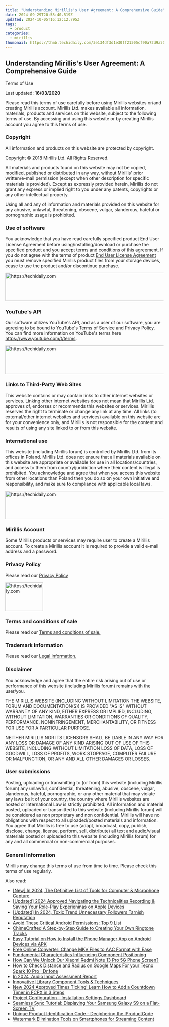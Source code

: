 ```yaml
---
title: "Understanding Mirillis's User Agreement: A Comprehensive Guide"
date: 2024-09-29T20:58:40.519Z
updated: 2024-10-05T16:12:12.795Z
tags:
  - product
categories:
  - mirillis
thumbnail: https://thmb.techidaily.com/3e134df3d1e30ff21305cf90a72d9a508b70a320e15fdc18733cb673b02e8a47.jpg
---
```


## Understanding Mirillis's User Agreement: A Comprehensive Guide

Terms of Use

Last updated: **16/03/2020**

Please read this terms of use carefully before using Mirillis websites or/and creating Mirillis account. Mirillis Ltd. makes available all information, materials, products and services on this website, subject to the following terms of use. By accessing and using this website or by creating Mirillis account you agree to this terms of use.

### Copyright

All information and products on this website are protected by copyright.

Copyright © 2018 Mirillis Ltd. All Rights Reserved.

All materials and products found on this website may not be copied, modified, published or distributed in any way, without Mirillis' prior written/e-mail permission (except when other description for specific materials is provided). Except as expressly provided herein, Mirillis do not grant any express or implied right to you under any patents, copyrights or any other intellectual property.

Using all and any of information and materials provided on this website for any abusive, unlawful, threatening, obscene, vulgar, slanderous, hateful or pornographic usage is prohibited.

### Use of software

You acknowledge that you have read carefully specified product End User License Agreement before using/installing/download or purchase the specified product and you accept terms and conditions of this agreement. If you do not agree with the terms of product [End User License Agreement](https://tools.techidaily.com/mirillis/products/) you must remove specified Mirillis product files from your storage devices, cease to use the product and/or discontinue purchase.

<!-- affiliate ads begin -->
<a href="https://dhgate.sjv.io/c/5597632/1175223/12108" target="_top" id="1175223">
  <img src="//a.impactradius-go.com/display-ad/12108-1175223" border="0" alt="https://techidaily.com" width="728" height="90"/>
</a>
<img height="0" width="0" src="https://dhgate.sjv.io/i/5597632/1175223/12108" style="position:absolute;visibility:hidden;" border="0" />
<!-- affiliate ads end -->

### YouTube's API

Our software utilizes YouTube's API, and as a user of our software, you are agreeing to be bound to YouTube's Terms of Service and Privacy Policy. You can find more information on YouTube's terms here <https://www.youtube.com/t/terms>. 

<!-- affiliate ads begin -->
<a href="https://appsumo.8odi.net/c/5597632/2137379/7443" target="_top" id="2137379">
  <img src="//a.impactradius-go.com/display-ad/7443-2137379" border="0" alt="https://techidaily.com" width="728" height="90"/>
</a>
<img height="0" width="0" src="https://appsumo.8odi.net/i/5597632/2137379/7443" style="position:absolute;visibility:hidden;" border="0" />
<!-- affiliate ads end -->

### Links to Third-Party Web Sites

This website contains or may contain links to other internet websites or services. Linking other internet websites does not mean that Mirillis Ltd. approves of, endorses or recommends this websites or services. Mirillis reserves the right to terminate or change any link at any time. All links (to external/other internet websites and services) available on this website are for your convenience only, and Mirillis is not responsible for the content and results of using any site linked to or from this website.

### International use

This website (including Mirillis forum) is controlled by Mirillis Ltd. from its offices in Poland. Mirillis Ltd. does not ensure that all materials available on this website are appropriate or available for use in all locations/countries, and access to them from country/juridiction where their content is illegal is prohibited. You acknowledge and agree that when you access this website from other locations than Poland then you do so on your own initiative and responsibility, and make sure to compliance with applicable local laws.

<!-- affiliate ads begin -->
<a href="https://aligracehair.sjv.io/c/5597632/1885947/19272" target="_top" id="1885947">
  <img src="//a.impactradius-go.com/display-ad/19272-1885947" border="0" alt="https://techidaily.com" width="728" height="90"/>
</a>
<img height="0" width="0" src="https://aligracehair.sjv.io/i/5597632/1885947/19272" style="position:absolute;visibility:hidden;" border="0" />
<!-- affiliate ads end -->

### Mirillis Account

Some Mirillis products or services may require user to create a Mirillis account. To create a Mirillis account it is required to provide a valid e-mail address and a password.

### Privacy Policy

Please read our [Privacy Policy](https://tools.techidaily.com/mirillis/products/)

<!-- affiliate ads begin -->
<a href="https://aligracehair.sjv.io/c/5597632/2135394/19272" target="_top" id="2135394">
  <img src="//a.impactradius-go.com/display-ad/19272-2135394" border="0" alt="https://techidaily.com" width="120" height="90"/>
</a>
<img height="0" width="0" src="https://aligracehair.sjv.io/i/5597632/2135394/19272" style="position:absolute;visibility:hidden;" border="0" />
<!-- affiliate ads end -->

### Terms and conditions of sale 

Please read our [Terms and conditions of sale.](https://tools.techidaily.com/mirillis/products/)

### Trademark information

Please read our [Legal information.](https://tools.techidaily.com/mirillis/products/)

### Disclaimer

You acknowledge and agree that the entire risk arising out of use or performance of this website (including Mirillis forum) remains with the user/you.

THE MIRILLIS WEBSITE (INCLUDING WITHOUT LIMITATION THE WEBSITE, FORUM AND DOCUMENTATION(S)) IS PROVIDED "AS IS" WITHOUT WARRANTY OF ANY KIND, EITHER EXPRESS OR IMPLIED, INCLUDING, WITHOUT LIMITATION, WARRANTIES OR CONDITIONS OF QUALITY, PERFORMANCE, NONINFRINGEMENT, MERCHANTABILITY, OR FITNESS FOR USE FOR A PARTICULAR PURPOSE.

NEITHER MIRILLIS NOR ITS LICENSORS SHALL BE LIABLE IN ANY WAY FOR ANY LOSS OR DAMAGE OF ANY KIND ARISING OUT OF USE OF THIS WEBSITE, INCLUDING WITHOUT LIMITATION LOSS OF DATA, LOSS OF GOODWILL, LOSS OF PROFITS, WORK STOPPAGE, COMPUTER FAILURE OR MALFUNCTION, OR ANY AND ALL OTHER DAMAGES OR LOSSES.

### User submissions

Posting, uploading or transmitting to (or from) this website (including Mirillis forum) any unlawful, confidential, threatening, abusive, obscene, vulgar, slanderous, hateful, pornographic, or any other material that may violate any laws be it of your country, the country where Mirillis websites are hosted or International Law is strictly prohibited. All information and material posted, uploaded or transmitted to this website (including Mirillis forum) will be considered as non proprietary and non confidential. Mirillis will have no obligations with respect to all uploaded/posted materials and information. You agree that Mirillis is free to use (adapt, broadcast, copy, publish, disclose, change, license, perform, sell, distribute) all text and audio/visual materials posted or uploaded to this website (including Mirillis forum) for any and all commercial or non-commercial purposes.

### General information

Mirillis may change this terms of use from time to time. Please check this terms of use regularly.

<ins class="adsbygoogle"
     style="display:block"
     data-ad-format="autorelaxed"
     data-ad-client="ca-pub-7571918770474297"
     data-ad-slot="1223367746"></ins>

<ins class="adsbygoogle"
     style="display:block"
     data-ad-client="ca-pub-7571918770474297"
     data-ad-slot="8358498916"
     data-ad-format="auto"
     data-full-width-responsive="true"></ins>

<span class="atpl-alsoreadstyle">Also read:</span>
<div><ul>
<li><a href="https://digital-screen-recording.techidaily.com/new-in-2024-the-definitive-list-of-tools-for-computer-and-microphone-capture/"><u>[New] In 2024, The Definitive List of Tools for Computer & Microphone Capture</u></a></li>
<li><a href="https://digital-screen-recording.techidaily.com/updated-2024-approved-navigating-the-technicalities-recording-and-saving-your-role-play-experieninas-on-apple-devices/"><u>[Updated] 2024 Approved Navigating the Technicalities Recording & Saving Your Role-Play Experieninas on Apple Devices</u></a></li>
<li><a href="https://instagram-videos.techidaily.com/updated-in-2024-toxic-trend-unnecessary-followers-tarnish-reputation/"><u>[Updated] In 2024, Toxic Trend Unnecessary Followers Tarnish Reputation</u></a></li>
<li><a href="https://fox-where.techidaily.com/avoid-these-critical-android-permissions-top-9-list/"><u>Avoid These Critical Android Permissions: Top 9 List</u></a></li>
<li><a href="https://extra-hints.techidaily.com/chimecrafted-a-step-by-step-guide-to-creating-your-own-ringtone-tracks/"><u>ChimeCrafted A Step-by-Step Guide to Creating Your Own Ringtone Tracks</u></a></li>
<li><a href="https://fox-where.techidaily.com/easy-tutorial-on-how-to-install-the-phone-manager-app-on-android-devices-via-apk/"><u>Easy Tutorial on How to Install the Phone Manager App on Android Devices via APK</u></a></li>
<li><a href="https://win-online.techidaily.com/free-online-converter-change-mkv-files-to-aac-format-with-ease/"><u>Free Online Converter: Change MKV Files to AAC Format with Ease</u></a></li>
<li><a href="https://fox-where.techidaily.com/fundamental-characteristics-influencing-component-positioning/"><u>Fundamental Characteristics Influencing Component Positioning</u></a></li>
<li><a href="https://unlock-android.techidaily.com/how-can-we-unlock-our-xiaomi-redmi-note-13-pro-5g-phone-screen-by-drfone-android/"><u>How Can We Unlock Our Xiaomi Redmi Note 13 Pro 5G Phone Screen?</u></a></li>
<li><a href="https://android-location-track.techidaily.com/how-to-check-distance-and-radius-on-google-maps-for-your-tecno-spark-10-pro-drfone-by-drfone-virtual-android/"><u>How to Check Distance and Radius on Google Maps For your Tecno Spark 10 Pro | Dr.fone</u></a></li>
<li><a href="https://video-capture.techidaily.com/in-2024-audio-input-assessment-report/"><u>In 2024, Audio Input Assessment Report</u></a></li>
<li><a href="https://fox-where.techidaily.com/innovative-ilibrary-component-tools-and-techniques/"><u>Innovative ILibrary Component Tools & Techniques</u></a></li>
<li><a href="https://ai-video-tools.techidaily.com/new-2024-approved-times-ticking-learn-how-to-add-a-countdown-timer-in-fcpx-in-3-steps/"><u>New 2024 Approved Times Ticking! Learn How to Add a Countdown Timer in FCPX in 3 Steps</u></a></li>
<li><a href="https://fox-where.techidaily.com/project-configuration-installation-settings-dashboard/"><u>Project Configuration – Installation Settings Dashboard</u></a></li>
<li><a href="https://fox-where.techidaily.com/seamless-sync-tutorial-displaying-your-samsung-galaxy-s9-on-a-flat-screen-tv/"><u>Seamless Sync Tutorial: Displaying Your Samsung Galaxy S9 on a Flat-Screen TV</u></a></li>
<li><a href="https://fox-where.techidaily.com/unique-product-identification-code-deciphering-the-iproductcode/"><u>Unique Product Identification Code - Deciphering the IProductCode</u></a></li>
<li><a href="https://fox-where.techidaily.com/watermark-elimination-tools-on-smartphones-for-streaming-content/"><u>Watermark Elimination Tools on Smartphones for Streaming Content</u></a></li>
</ul></div>

